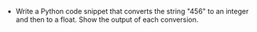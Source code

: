 - Write a Python code snippet that converts the string "456" to an integer and then to a float. Show the output of each conversion.
